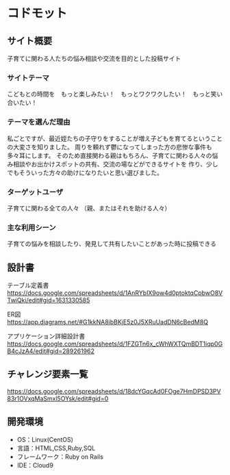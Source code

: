 # コドモット

## サイト概要
子育てに関わる人たちの悩み相談や交流を目的とした投稿サイト

### サイトテーマ
こどもとの時間を　もっと楽しみたい！　もっとワクワクしたい！　もっと笑い合いたい！


### テーマを選んだ理由
私ごとですが、最近姪たちの子守りをすることが増え子どもを育てるということの大変さを知りました。
周りを頼れず鬱になってしまった方の悲惨な事件も多々耳にします。
そのため直接関わる親はもちろん、子育てに関わる人々の悩み相談やお出かけスポットの共有、交流の場などができるサイトを
作り、少しでもそういった方々の助けになりたいと思い選びました。


### ターゲットユーザ
子育てに関わる全ての人々
（親、またはそれを助ける人々）


### 主な利用シーン
子育ての悩みを相談したり、発見して共有したいことがあった時に投稿できる


## 設計書
テーブル定義書　　　　　 　　 　　　　https://docs.google.com/spreadsheets/d/1AnRYbIX9ow4d0ptoktqCpbwO8VTwiQki/edit#gid=1631330585

ER図　　　　　　　　　　　　　　　　　　　　　　　　　　　　　 　https://app.diagrams.net/#G1kkNA8ibBKjE5z0J5XRuUadDN6cBedM8Q

アプリケーション詳細設計書 　　 https://docs.google.com/spreadsheets/d/1FZGTn6x_cWhWXTQmBDT1iqp0GB4cJzA4/edit#gid=289261962


## チャレンジ要素一覧
https://docs.google.com/spreadsheets/d/18dcYGqcAd0FOge7HmDPSD3PV83r1OVxqMaSmxl5OYsk/edit#gid=0


## 開発環境
- OS：Linux(CentOS)
- 言語：HTML,CSS,Ruby,SQL
- フレームワーク：Ruby on Rails
- IDE：Cloud9
